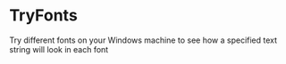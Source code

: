 # TryFonts
Try different fonts on your Windows machine to see how a specified text string will look in each font
